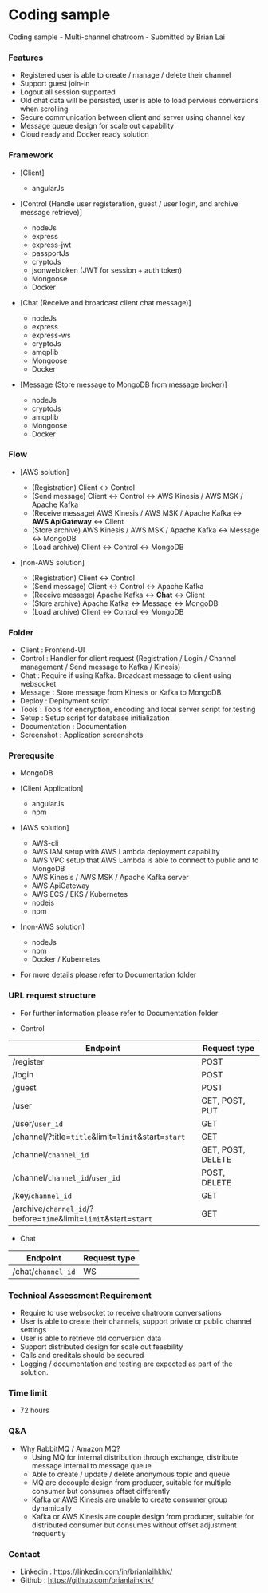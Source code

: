 # Coding sample
Coding sample - Multi-channel chatroom - Submitted by Brian Lai

### Features

- Registered user is able to create / manage / delete their channel
- Support guest join-in
- Logout all session supported
- Old chat data will be persisted, user is able to load pervious conversions when scrolling
- Secure communication between client and server using channel key
- Message queue design for scale out capability
- Cloud ready and Docker ready solution

### Framework 

- [Client]
    - angularJs

- [Control (Handle user registeration, guest / user login, and archive message retrieve)]
    - nodeJs
    - express
    - express-jwt
    - passportJs
    - cryptoJs
    - jsonwebtoken (JWT for session + auth token)
    - Mongoose
    - Docker

- [Chat (Receive and broadcast client chat message)]
    - nodeJs
    - express
    - express-ws
    - cryptoJs
    - amqplib
    - Mongoose
    - Docker

- [Message (Store message to MongoDB from message broker)]
    - nodeJs
    - cryptoJs
    - amqplib
    - Mongoose
    - Docker

### Flow

- [AWS solution]
    - (Registration) Client <-> Control
    - (Send message) Client <-> Control <-> AWS Kinesis / AWS MSK / Apache Kafka
    - (Receive message) AWS Kinesis / AWS MSK / Apache Kafka <-> **AWS ApiGateway** <-> Client
    - (Store archive) AWS Kinesis / AWS MSK / Apache Kafka <-> Message <-> MongoDB
    - (Load archive) Client <-> Control <-> MongoDB

- [non-AWS solution]
    - (Registration) Client <-> Control
    - (Send message) Client <-> Control <-> Apache Kafka
    - (Receive message) Apache Kafka <-> **Chat** <-> Client
    - (Store archive) Apache Kafka <-> Message <-> MongoDB
    - (Load archive) Client <-> Control <-> MongoDB

### Folder

- Client : Frontend-UI
- Control : Handler for client request (Registration / Login / Channel management / Send message to Kafka / Kinesis)
- Chat : Require if using Kafka. Broadcast message to client using websocket
- Message : Store message from Kinesis or Kafka to MongoDB
- Deploy : Deployment script
- Tools : Tools for encryption, encoding and local server script for testing
- Setup : Setup script for database initialization
- Documentation : Documentation
- Screenshot : Application screenshots

### Prerequsite

- MongoDB

- [Client Application]
    - angularJs
    - npm

- [AWS solution]
    - AWS-cli
    - AWS IAM setup with AWS Lambda deployment capability
    - AWS VPC setup that AWS Lambda is able to connect to public and to MongoDB 
    - AWS Kinesis / AWS MSK / Apache Kafka server
    - AWS ApiGateway
    - AWS ECS / EKS / Kubernetes
    - nodejs
    - npm

- [non-AWS solution]
    - nodeJs
    - npm
    - Docker / Kubernetes

- For more details please refer to Documentation folder


### URL request structure

- For further information please refer to Documentation folder

- Control

| Endpoint        | Request type           |
| ------------- | ----- |
| /register  | POST |
| /login     |   POST |
| /guest      |  POST |
| /user      |  GET, POST, PUT |
| /user/`user_id`      |  GET |
| /channel/?title=`title`&limit=`limit`&start=`start`      |  GET |
| /channel/`channel_id`      |  GET, POST, DELETE |
| /channel/`channel_id`/`user_id`      |  POST, DELETE |
| /key/`channel_id`      |  GET |
| /archive/`channel_id`/?before=`time`&limit=`limit`&start=`start`      |  GET |


- Chat

| Endpoint        | Request type           |
| ------------- | ----- |
| /chat/`channel_id`  | WS |

### Technical Assessment Requirement

- Require to use websocket to receive chatroom conversations
- User is able to create their channels, support private or public channel settings
- User is able to retrieve old conversion data
- Support distributed design for scale out feasbility
- Calls and creditals should be secured
- Logging / documentation and testing are expected as part of the solution.

### Time limit

- 72 hours

### Q&A

- Why RabbitMQ / Amazon MQ?
    - Using MQ for internal distribution through exchange, distribute message internal to message queue
    - Able to create / update / delete anonymous topic and queue
    - MQ are decouple design from producer, suitable for multiple consumer but consumes offset differently
    - Kafka or AWS Kinesis are unable to create consumer group dynamically
    - Kafka or AWS Kinesis are couple design from producer, suitable for distributed consumer but consumes without offset adjustment frequently

### Contact
- Linkedin : https://linkedin.com/in/brianlaihkhk/
- Github : https://github.com/brianlaihkhk/
